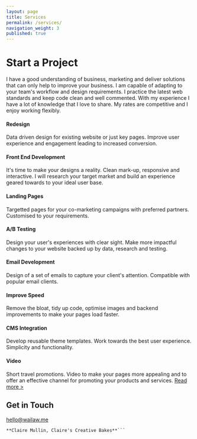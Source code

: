 ```yaml
---
layout: page
title: Services
permalink: /services/
navigation_weight: 3
published: true
---
```


# Start a Project
I have a good understanding of business, marketing and deliver solutions that can only help to improve your business. I am capable of adapting to your team's workflow and design requirements. I practice the latest web standards and keep code clean and well commented. With my experience I have a lot of knowledge that I love to share. My rates are competitive and I enjoy working flexibly.

#### Redesign
Data driven design for existing website or just key pages. Improve user experience and engagement leading to increased conversion.
#### Front End Development
It's time to make your designs a reality. Clean mark-up, responsive and interactive. I will research your target market and build an experience geared towards to your ideal user base.
#### Landing Pages
Targetted pages for your co-marketing campaigns with preferred partners. Customised to your requirements.
#### A/B Testing
Design your user's experiences with clear sight. Make more impactful changes to your website backed up by data, research and testing.
#### Email Development
Design of a set of emails to capture your client's attention. Compatible with popular email clients.
#### Improve Speed
Remove the bloat, tidy up code, optimise images and backend improvements to make your pages load faster.
#### CMS Integration
Develop reusable theme templates. Work towards the best user experience. Simplicity and functionality.
#### Video
Short travel promotions. Video to make your pages more appealing and to offer an effective channel for promoting your products and services. <a href="video">Read more ></a>
                    
## Get in Touch

[hello@wailaw.me](mailto:hello@wailaw.me)

```I contacted Wai to help me with my website after beign frustrated with the original designer. Not only was he a pleasure to work with, listening to all my needs, he then worked very quickly and suggested a number of improvements I hadn't thought about. Once he had worked his magic the site looks and functions to a much higher standard. I can't recommend Wai enough!
**Claire Mullin, Claire's Creative Bakes**```

